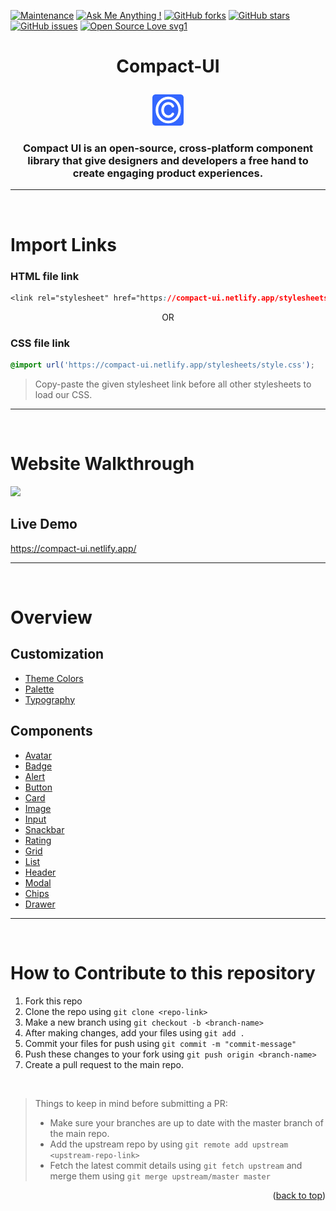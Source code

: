 [![Maintenance](https://img.shields.io/badge/Maintained%3F-yes-green.svg)](https://github.com/tanishq20)
[![Ask Me Anything !](https://img.shields.io/badge/Ask%20me-anything-1abc9c.svg)](https://github.com/tanishq20)
[![GitHub forks](https://img.shields.io/github/forks/saswatamcode/the_shoppies?style=social)](https://github.com/tanishq20/compact-UI/network/members)
[![GitHub stars](https://img.shields.io/github/stars/saswatamcode/the_shoppies?style=social)](https://github.com/tanishq20/compact-UI/stargazers)
[![GitHub issues](https://img.shields.io/github/issues/saswatamcode/the_shoppies.svg)](https://github.com/tanishq20/compact-UI/issues)
[![Open Source Love svg1](https://badges.frapsoft.com/os/v1/open-source.svg?v=103)](https://github.com/ellerbrock/open-source-badges/)

# <p align="center">Compact-UI</p>

<p align="center">
    <img src="./assets/logo/logo.png" />
</p>

### <div align="center"> Compact UI is an open-source, cross-platform component library that give designers and developers a free hand to create engaging product experiences. </div>

<hr />
<br>

# Import Links

### HTML file link

```css
<link rel="stylesheet" href="https://compact-ui.netlify.app/stylesheets/style.css">
```

<p align="center">OR</p>

### CSS file link

```css
@import url('https://compact-ui.netlify.app/stylesheets/style.css');
```

> Copy-paste the given stylesheet link before all other stylesheets to load our CSS.

<hr />
<br>

# Website Walkthrough

<img src="./assets/demo.gif" />

## Live Demo

https://compact-ui.netlify.app/

<hr />
<br>

# Overview

## Customization

- [Theme Colors](https://compact-ui.netlify.app/docs/customization/theme.html)
- [Palette](https://compact-ui.netlify.app/docs/customization/palette.html)
- [Typography](https://compact-ui.netlify.app/docs/customization/typography.html)

## Components

- [Avatar](https://compact-ui.netlify.app/docs/components/avatar.html)
- [Badge](https://compact-ui.netlify.app/docs/components/badge.html)
- [Alert](https://compact-ui.netlify.app/docs/components/alert.html)
- [Button](https://compact-ui.netlify.app/docs/components/button.html)
- [Card](https://compact-ui.netlify.app/docs/components/card.html)
- [Image](https://compact-ui.netlify.app/docs/components/image.html)
- [Input](https://compact-ui.netlify.app/docs/components/input.html)
- [Snackbar](https://compact-ui.netlify.app/docs/components/snackbar.html)
- [Rating](https://compact-ui.netlify.app/docs/components/rating.html)
- [Grid](https://compact-ui.netlify.app/docs/components/grid.html)
- [List](https://compact-ui.netlify.app/docs/components/list.html)
- [Header](https://compact-ui.netlify.app/docs/components/header.html)
- [Modal](https://compact-ui.netlify.app/docs/components/modal.html)
- [Chips](https://compact-ui.netlify.app/docs/components/chips.html)
- [Drawer](https://compact-ui.netlify.app/docs/components/drawer.html)

<hr />
<br>

# How to Contribute to this repository

1. Fork this repo
2. Clone the repo using `git clone <repo-link>`
3. Make a new branch using `git checkout -b <branch-name>`
4. After making changes, add your files using `git add .`
5. Commit your files for push using `git commit -m "commit-message"`
6. Push these changes to your fork using `git push origin <branch-name>`
7. Create a pull request to the main repo.

<br>

> Things to keep in mind before submitting a PR:
>
> - Make sure your branches are up to date with the master branch of the main repo.
> - Add the upstream repo by using `git remote add upstream <upstream-repo-link>`
> - Fetch the latest commit details using `git fetch upstream` and merge them using `git merge upstream/master master`

<p align="right">(<a href="#top">back to top</a>)</p>
